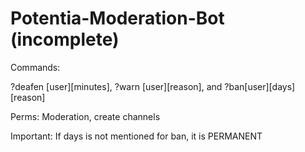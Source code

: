 # Potentia-Moderation-Bot (incomplete)

Commands:

?deafen [user][minutes], ?warn [user][reason], and ?ban[user][days][reason]

Perms: Moderation, create channels

Important: If days is not mentioned for ban, it is PERMANENT
